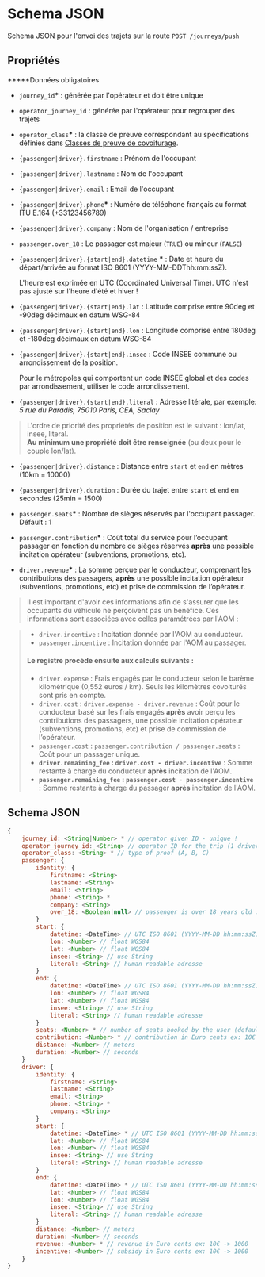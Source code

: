 # Schema JSON

Schema JSON pour l'envoi des trajets sur la route `POST /journeys/push`

## Propriétés

**\***Données obligatoires

* `journey_id`**\*** : générée par l'opérateur et  doit être unique
* `operator_journey_id` : générée par l'opérateur pour regrouper des trajets
* `operator_class`**\*** : la classe de preuve correspondant au spécifications définies dans [Classes de preuve de covoiturage](../specifications/classes-de-preuve-de-covoiturage.md).
* `{passenger|driver}.firstname` : Prénom de l'occupant
* `{passenger|driver}.lastname` : Nom de l'occupant
* `{passenger|driver}.email` : Email de l'occupant
* `{passenger|driver}.phone`**\*** : Numéro de téléphone français au format ITU E.164 \(+33123456789\)
* `{passenger|driver}.company` : Nom de l'organisation / entreprise
* `passenger.over_18` : Le passager est majeur \(`TRUE`\) ou mineur \(`FALSE`\)
* `{passenger|driver}.{start|end}.datetime` **\*** : Date et heure du départ/arrivée au format ISO 8601 \(YYYY-MM-DDThh:mm:ssZ\).

  L'heure est exprimée en UTC \(Coordinated Universal Time\). UTC n'est pas ajusté sur l'heure d'été et hiver !

* `{passenger|driver}.{start|end}.lat` : Latitude comprise entre 90deg et -90deg décimaux en datum WSG-84
* `{passenger|driver}.{start|end}.lon` : Longitude comprise entre 180deg et -180deg décimaux en datum WSG-84
* `{passenger|driver}.{start|end}.insee` : Code INSEE commune ou arrondissement de la position.

  Pour le métropoles qui comportent un code INSEE global et des codes par arrondissement, utiliser le code arrondissement.

* `{passenger|driver}.{start|end}.literal` : Adresse litérale, par exemple: _5 rue du Paradis, 75010 Paris_, _CEA, Saclay_

> L'ordre de priorité des propriétés de position est le suivant : lon/lat, insee, literal.  
> **Au minimum une propriété doit être renseignée** \(ou deux pour le couple lon/lat\).

* `{passenger|driver}.distance` : Distance entre `start` et `end` en mètres \(10km = 10000\)
* `{passenger|driver}.duration` : Durée du trajet entre `start` et `end` en secondes \(25min = 1500\)



* `passenger.seats`**\*** : Nombre de sièges réservés par l'occupant passager. Défault : 1
* `passenger.contribution`**\*** : Coût total du service pour l’occupant passager en fonction du nombre de sièges réservés **après** une possible incitation opérateur \(subventions, promotions, etc\).
* `driver.revenue`**\*** : La somme perçue par le conducteur, comprenant les contributions des passagers, **après** une possible incitation opérateur \(subventions, promotions, etc\) et prise de commission de l’opérateur.

> Il est important d'avoir ces informations afin de s'assurer que les occupants du véhicule ne perçoivent pas un bénéfice. Ces informations sont associées avec celles paramétrées par l'AOM :

> * `driver.incentive` : Incitation donnée par l'AOM au conducteur.
> * `passenger.incentive` : Incitation donnée par l'AOM au passager.
>
> #### **Le registre procède ensuite aux calculs suivants :** 
>
> * `driver.expense` : Frais engagés par le conducteur selon le barème kilométrique \(0,552 euros / km\). Seuls les kilomètres covoiturés sont pris en compte.
> * `driver.cost` : `driver.expense - driver.revenue` : Coût pour le conducteur basé sur les frais engagés **après** avoir perçu les contributions des passagers, une possible incitation opérateur \(subventions, promotions, etc\) et prise de commission de l’opérateur.
> * `passenger.cost` : `passenger.contribution / passenger.seats` : Coût pour un passager unique.
> * **`driver.remaining_fee` : `driver.cost - driver.incentive`** : Somme restante à charge du conducteur **après** incitation de l'AOM.
> * **`passenger.remaining_fee` : `passenger.cost - passenger.incentive`** : Somme restante à charge du passager **après** incitation de l'AOM.

## Schema JSON

```javascript
{
    journey_id: <String|Number> * // operator given ID - unique !
    operator_journey_id: <String> // operator ID for the trip (1 driver, many passengers)
    operator_class: <String> * // type of proof (A, B, C)
    passenger: {
        identity: {
            firstname: <String>
            lastname: <String>
            email: <String>
            phone: <String> *
            company: <String>
            over_18: <Boolean|null> // passenger is over 18 years old : true|false|null
        }
        start: {
            datetime: <DateTime> // UTC ISO 8601 (YYYY-MM-DD hh:mm:ssZ)
            lon: <Number> // float WGS84
            lat: <Number> // float WGS84
            insee: <String> // use String
            literal: <String> // human readable adresse
        }
        end: {
            datetime: <DateTime> // UTC ISO 8601 (YYYY-MM-DD hh:mm:ssZ)
            lon: <Number> // float WGS84
            lat: <Number> // float WGS84
            insee: <String> // use String
            literal: <String> // human readable adresse
        }
        seats: <Number> * // number of seats booked by the user (default: 1)
        contribution: <Number> * // contribution in Euro cents ex: 10€ -> 1000
        distance: <Number> // meters
        duration: <Number> // seconds
    }
    driver: {
        identity: {
            firstname: <String>
            lastname: <String>
            email: <String>
            phone: <String> *
            company: <String>
        }
        start: {
            datetime: <DateTime> * // UTC ISO 8601 (YYYY-MM-DD hh:mm:ssZ)
            lat: <Number> // float WGS84
            lon: <Number> // float WGS84
            insee: <String> // use String
            literal: <String> // human readable adresse
        }
        end: {
            datetime: <DateTime> * // UTC ISO 8601 (YYYY-MM-DD hh:mm:ssZ)
            lat: <Number> // float WGS84
            lon: <Number> // float WGS84
            insee: <String> // use String
            literal: <String> // human readable adresse
        }
        distance: <Number> // meters
        duration: <Number> // seconds
        revenue: <Number> * // revenue in Euro cents ex: 10€ -> 1000 
        incentive: <Number> // subsidy in Euro cents ex: 10€ -> 1000
    }
}
```

